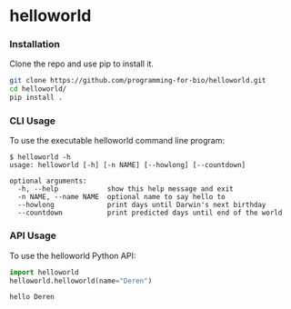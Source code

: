 # helloworld

### Installation 
Clone the repo and use pip to install it. 
```bash
git clone https://github.com/programming-for-bio/helloworld.git
cd helloworld/
pip install .
```

### CLI Usage 
To use the executable helloworld command line program:
```
$ helloworld -h
usage: helloworld [-h] [-n NAME] [--howlong] [--countdown]

optional arguments:
  -h, --help            show this help message and exit
  -n NAME, --name NAME  optional name to say hello to
  --howlong             print days until Darwin's next birthday
  --countdown           print predicted days until end of the world
```


### API Usage
To use the helloworld Python API:
```python
import helloworld
helloworld.helloworld(name="Deren")
```

```
hello Deren
```
